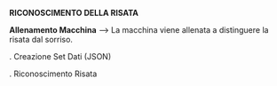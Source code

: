 **RICONOSCIMENTO DELLA RISATA**

**Allenamento Macchina** --> La macchina viene allenata a distinguere la risata dal sorriso.

. Creazione Set Dati (JSON)

. Riconoscimento Risata
